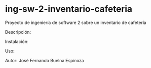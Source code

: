 # ing-sw-2-inventario-cafeteria
Proyecto de ingeniería de software 2 sobre un inventario de cafetería

Descripción:

Instalación:

Uso:

Autor: José Fernando Buelna Espinoza
